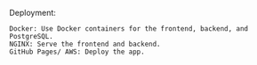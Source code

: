 Deployment:

    Docker: Use Docker containers for the frontend, backend, and PostgreSQL.
    NGINX: Serve the frontend and backend.
    GitHub Pages/ AWS: Deploy the app.
